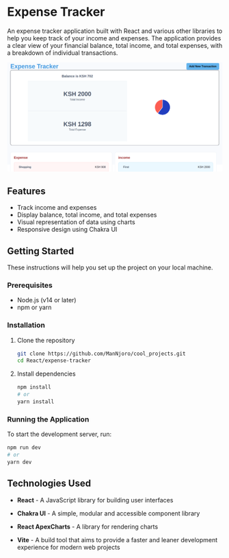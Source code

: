 # Expense Tracker

An expense tracker application built with React and various other libraries to help you keep track of your income and expenses. The application provides a clear view of your financial balance, total income, and total expenses, with a breakdown of individual transactions.

![Expense Tracker Screenshot](./expense-tracker.png)

## Features

- Track income and expenses
- Display balance, total income, and total expenses
- Visual representation of data using charts
- Responsive design using Chakra UI

## Getting Started

These instructions will help you set up the project on your local machine.

### Prerequisites

- Node.js (v14 or later)
- npm or yarn

### Installation

1. Clone the repository
    ```bash
    git clone https://github.com/ManNjoro/cool_projects.git
    cd React/expense-tracker
    ```

2. Install dependencies
    ```bash
    npm install
    # or
    yarn install
    ```

### Running the Application

To start the development server, run:
```bash
npm run dev
# or
yarn dev
```

## Technologies Used
- **React** - A JavaScript library for building user interfaces
- **Chakra UI** - A simple, modular and accessible component library

- **React ApexCharts** - A library for rendering charts
- **Vite** - A build tool that aims to provide a faster and leaner development experience for modern web projects